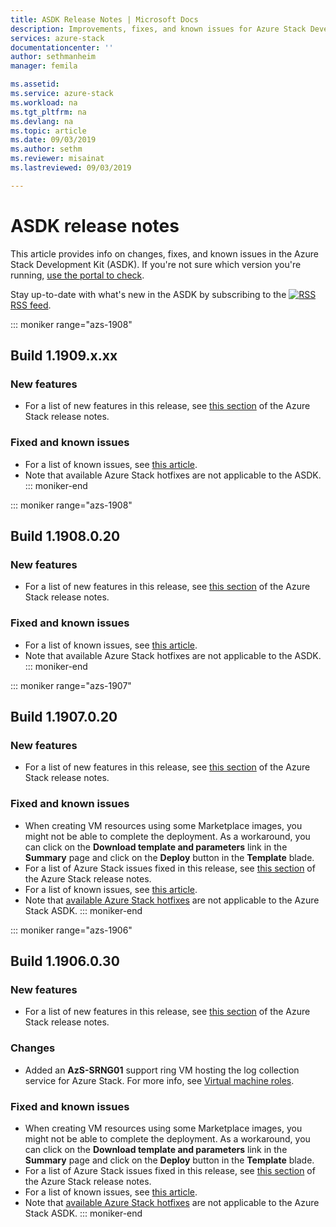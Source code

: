 ```yaml
---
title: ASDK Release Notes | Microsoft Docs
description: Improvements, fixes, and known issues for Azure Stack Development Kit (ASDK).
services: azure-stack
documentationcenter: ''
author: sethmanheim
manager: femila

ms.assetid:
ms.service: azure-stack
ms.workload: na
ms.tgt_pltfrm: na
ms.devlang: na
ms.topic: article
ms.date: 09/03/2019
ms.author: sethm
ms.reviewer: misainat
ms.lastreviewed: 09/03/2019

---
```


# ASDK release notes

This article provides info on changes, fixes, and known issues in the Azure Stack Development Kit (ASDK). If you're not sure which version you're running, [use the portal to check](../operator/azure-stack-updates.md).

Stay up-to-date with what's new in the ASDK by subscribing to the [![RSS](./media/asdk-release-notes/feed-icon-14x14.png)](https://docs.microsoft.com/api/search/rss?search=Azure+Stack+Development+Kit+release+notes&locale=en-us#) [RSS feed](https://docs.microsoft.com/api/search/rss?search=Azure+Stack+Development+Kit+release+notes&locale=en-us#).

::: moniker range="azs-1908"
## Build 1.1909.x.xx

### New features

- For a list of new features in this release, see [this section](../operator/azure-stack-release-notes-1909.md#whats-new) of the Azure Stack release notes.

<!-- ### Changes -->

### Fixed and known issues

<!-- - For a list of Azure Stack issues fixed in this release, see [this section](../operator/azure-stack-release-notes-1909.md#fixes) of the Azure Stack release notes. -->
- For a list of known issues, see [this article](../operator/azure-stack-release-notes-known-issues-1908.md).
- Note that available Azure Stack hotfixes are not applicable to the ASDK.
::: moniker-end

::: moniker range="azs-1908"
## Build 1.1908.0.20

### New features

- For a list of new features in this release, see [this section](../operator/azure-stack-release-notes-1908.md#whats-new) of the Azure Stack release notes.

<!-- ### Changes -->

### Fixed and known issues

<!-- - For a list of Azure Stack issues fixed in this release, see [this section](../operator/azure-stack-release-notes-1908.md#fixes) of the Azure Stack release notes. -->
- For a list of known issues, see [this article](../operator/azure-stack-release-notes-known-issues-1908.md).
- Note that available Azure Stack hotfixes are not applicable to the ASDK.
::: moniker-end

::: moniker range="azs-1907"
## Build 1.1907.0.20

### New features

- For a list of new features in this release, see [this section](../operator/azure-stack-release-notes-1907.md#whats-in-this-update) of the Azure Stack release notes.

<!-- ### Changes -->

### Fixed and known issues

- When creating VM resources using some Marketplace images, you might not be able to complete the deployment. As a workaround, you can click on the **Download template and parameters** link in the **Summary** page and click on the **Deploy** button in the **Template** blade.
- For a list of Azure Stack issues fixed in this release, see [this section](../operator/azure-stack-release-notes-1907.md#fixes) of the Azure Stack release notes.
- For a list of known issues, see [this article](../operator/azure-stack-release-notes-known-issues-1907.md).
- Note that [available Azure Stack hotfixes](../operator/azure-stack-release-notes-1907.md#hotfixes) are not applicable to the Azure Stack ASDK.
::: moniker-end

::: moniker range="azs-1906"
## Build 1.1906.0.30

### New features

- For a list of new features in this release, see [this section](../operator/azure-stack-release-notes-1906.md#whats-in-this-update) of the Azure Stack release notes.

### Changes

- Added an **AzS-SRNG01** support ring VM hosting the log collection service for Azure Stack. For more info, see [Virtual machine roles](asdk-architecture.md).

### Fixed and known issues

- When creating VM resources using some Marketplace images, you might not be able to complete the deployment. As a workaround, you can click on the **Download template and parameters** link in the **Summary** page and click on the **Deploy** button in the **Template** blade.
- For a list of Azure Stack issues fixed in this release, see [this section](../operator/azure-stack-release-notes-1906.md#fixes) of the Azure Stack release notes.
- For a list of known issues, see [this article](../operator/azure-stack-release-notes-known-issues-1906.md).
- Note that [available Azure Stack hotfixes](../operator/azure-stack-release-notes-1906.md#hotfixes) are not applicable to the Azure Stack ASDK.
::: moniker-end

